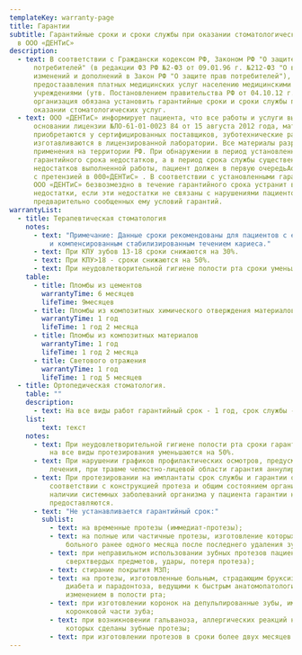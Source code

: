 ```yaml
---
templateKey: warranty-page
title: Гарантии
subtitle: Гарантийные сроки и сроки службы при оказании стоматологической помощи
  в ООО «ДЕНТиС»
description:
  - text: В соответствии с Граждански кодексом РФ, Законом РФ "О защите прав
      потребителей" (в редакции ФЗ РФ №2-ФЗ от 09.01.96 г. №212-ФЗ "О внесении
      изменений и дополнений в Закон РФ "О защите прав потребителей"), Правилами
      предостаавления платных медицинских услуг населению медицинскими
      учреждениями (утв. Постановлением правительства РФ от 04.10.12 г. №1006)
      организация обязана установить гарантийные сроки и сроки службы при
      оказании стоматологических услуг.
  - text: ООО «ДЕНТиС» информирует пациента, что все работы и услуги выполняются на
      основании лицензии №ЛО-61-01-0023 84 от 15 августа 2012 года, материалы
      приобретаются у сертифицированных поставщиков, зуботехнические работы
      изготавливаются в лицензированной лаборатории. Все материалы разрешены для
      применения на территории РФ. При обнаружении в период установленного
      гарантийного срока недостатков, а в период срока службы существенных
      недостатков выполненной работы, пациент должен в первую очередьАобратиться
      с претензией в 000«ДЕНТиС» . В соответствии с установленными гарантиями
      ООО «ДЕНТиС» безвозмездно в течение гарантийного срока устранит все
      недостатки, если эти недостатки не связаны с нарушениями пациентом
      предварительно сообщенных ему условий гарантий.
warrantyList:
  - title: Терапевтическая стоматология
    notes:
      - text: "Примечание: Данные сроки рекомендованы для пациентов с единичным кариесом
          и компенсированным стабилизированным течением кариеса."
      - text: При КПУ зубов 13-18 сроки снижаются на 30%.
      - text: При КПУ>18 - сроки снижаются на 50%.
      - text: При неудовлетворительной гигиене полости рта сроки уменьшаются на 70%.
    table:
      - title: Пломбы из цементов
        warrantyTime: 6 месяцев
        lifeTime: 9месяцев
      - title: Пломбы из композитных химического отверждения материалов
        warrantyTime: 1 год
        lifeTime: 1 год 2 месяца
      - title: Пломбы из композитных материалов
        warrantyTime: 1 год
        lifeTime: 1 год 2 месяца
      - title: Светового отражения
        warrantyTime: 1 год
        lifeTime: 1 год 5 месяцев
  - title: Ортопедическая стоматология.
    table: ""
    description:
      - text: На все виды работ гарантийный срок - 1 год, срок службы - 2 года.
    list:
        text: текст
    notes:
      - text: При неудовлетворительной гигиене полости рта сроки гарантии и сроки службы
          на все виды протезирования уменьшаются на 50%.
      - text: При нарушении графиков профилактических осмотров, предусмотренных планом
          лечения, при травме челюстно-лицевой области гарантия аннулируется.
      - text: При протезировании на имплантаты срок службы и гарантии определяются в
          соответствии с конструкцией протеза и общим состоянием организма. При
          наличии системных заболеваний организма у пациента гарантии не
          предоставляются.
      - text: "Не устанавливается гарантийный срок:"
        sublist:
          - text: на временные протезы (иммедиат-протезы);
          - text: на полные или частичные протезы, изготовление которых начато по просьбе
              больного ранее одного месяца после последнего удаления зуба;
          - text: при неправильном использовании зубных протезов пациентами (откусывание
              сверхтвердых предметов, удары, потеря протеза);
          - text: стирание покрытия МЗП;
          - text: на протезы, изготовленные больным, страдающим бруксизмом, тяжелыми формами
              диабета и парадонтоза, ведущими к быстрым анатомопатологическим
              изменением в полости рта;
          - text: при изготовлении коронок на депульпированные зубы, имеющие пломбу более %
              коронковой части зуба;
          - text: при возникновении гальваноза, аллергических реакций на материалы, из
              которых сделаны зубные протезы;
          - text: при изготовлении протезов в сроки более двух месяцев по вине пациента.
---
```

